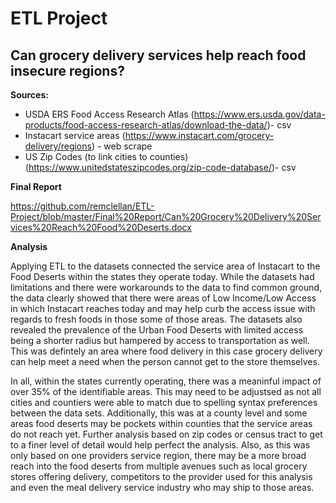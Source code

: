 # ETL Project

## Can grocery delivery services help reach food insecure regions?

**Sources:**
- USDA ERS Food Access Research Atlas (https://www.ers.usda.gov/data-products/food-access-research-atlas/download-the-data/)- csv
- Instacart service areas (https://www.instacart.com/grocery-delivery/regions) - web scrape
- US Zip Codes (to link cities to counties) (https://www.unitedstateszipcodes.org/zip-code-database/)- csv

**Final Report**

https://github.com/remclellan/ETL-Project/blob/master/Final%20Report/Can%20Grocery%20Delivery%20Services%20Reach%20Food%20Deserts.docx

**Analysis**

Applying ETL to the datasets connected the service area of Instacart to the Food Deserts within the states they operate today.  While the datasets had limitations and there were workarounds to the data to find common ground, the data clearly showed that there were areas of Low Income/Low Access in which Instacart reaches today and may help curb the access issue with regards to fresh foods in those some of those areas.  The datasets also revealed the prevalence of the Urban Food Deserts with limited access being a shorter radius but hampered by access to transportation as well.  This was defintely an area where food delivery in this case grocery delivery can help meet a need when the person cannot get to the store themselves.

In all, within the states currently operating, there was a meaninful impact of over 35% of the identifiable areas.  This may need to be adjustsed as not all cities and countiers were able to match due to spelling syntax preferences between the data sets. Additionally, this was at a county level and some areas food deserts may be pockets within counties that the service areas do not reach yet.  Further analysis based on zip codes or census tract to get to a finer level of detail would help perfect the analysis.  Also, as this was only based on one providers service region, there may be a more broad reach into the food deserts from multiple avenues such as local grocery stores offering delivery, competitors to the provider used for this analysis and even the meal delivery service industry who may ship to those areas.


